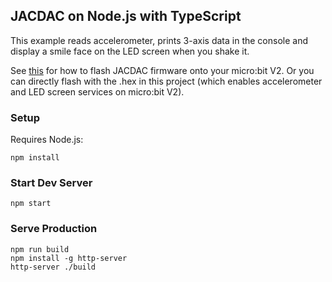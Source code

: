 ## JACDAC on Node.js with TypeScript

This example reads accelerometer, prints 3-axis data in the console and display a smile face on the LED screen when you shake it.

See [this](https://microsoft.github.io/jacdac-docs/clients/makecode/servers/) for how to flash JACDAC firmware onto your micro:bit V2. Or you can directly flash with the .hex in this project (which enables accelerometer and LED screen services on micro:bit V2).

### Setup

Requires Node.js:

```
npm install
```

### Start Dev Server

```
npm start
```

### Serve Production

```
npm run build
npm install -g http-server
http-server ./build
```

